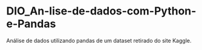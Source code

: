 # DIO_An-lise-de-dados-com-Python-e-Pandas
Análise de dados utilizando pandas de um dataset retirado do site Kaggle.
